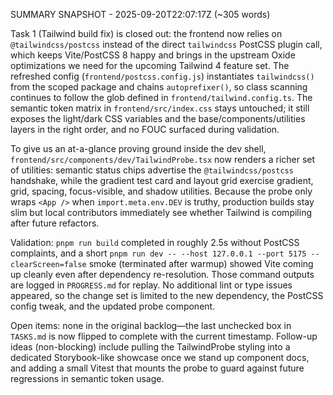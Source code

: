 SUMMARY SNAPSHOT - 2025-09-20T22:07:17Z (~305 words)

Task 1 (Tailwind build fix) is closed out: the frontend now relies on `@tailwindcss/postcss` instead of the direct `tailwindcss` PostCSS plugin call, which keeps Vite/PostCSS 8 happy and brings in the upstream Oxide optimizations we need for the upcoming Tailwind 4 feature set. The refreshed config (`frontend/postcss.config.js`) instantiates `tailwindcss()` from the scoped package and chains `autoprefixer()`, so class scanning continues to follow the glob defined in `frontend/tailwind.config.ts`. The semantic token matrix in `frontend/src/index.css` stays untouched; it still exposes the light/dark CSS variables and the base/components/utilities layers in the right order, and no FOUC surfaced during validation.

To give us an at-a-glance proving ground inside the dev shell, `frontend/src/components/dev/TailwindProbe.tsx` now renders a richer set of utilities: semantic status chips advertise the `@tailwindcss/postcss` handshake, while the gradient test card and layout grid exercise gradient, grid, spacing, focus-visible, and shadow utilities. Because the probe only wraps `<App />` when `import.meta.env.DEV` is truthy, production builds stay slim but local contributors immediately see whether Tailwind is compiling after future refactors.

Validation: `pnpm run build` completed in roughly 2.5s without PostCSS complaints, and a short `pnpm run dev -- --host 127.0.0.1 --port 5175 --clearScreen=false` smoke (terminated after warmup) showed Vite coming up cleanly even after dependency re-resolution. Those command outputs are logged in `PROGRESS.md` for replay. No additional lint or type issues appeared, so the change set is limited to the new dependency, the PostCSS config tweak, and the updated probe component.

Open items: none in the original backlog—the last unchecked box in `TASKS.md` is now flipped to complete with the current timestamp. Follow-up ideas (non-blocking) include pulling the TailwindProbe styling into a dedicated Storybook-like showcase once we stand up component docs, and adding a small Vitest that mounts the probe to guard against future regressions in semantic token usage.
